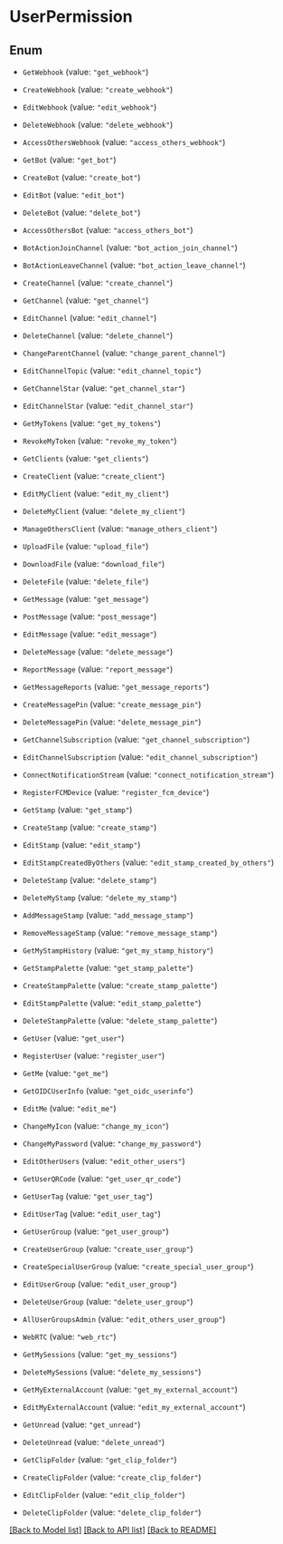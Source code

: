 # UserPermission

## Enum


* `GetWebhook` (value: `"get_webhook"`)

* `CreateWebhook` (value: `"create_webhook"`)

* `EditWebhook` (value: `"edit_webhook"`)

* `DeleteWebhook` (value: `"delete_webhook"`)

* `AccessOthersWebhook` (value: `"access_others_webhook"`)

* `GetBot` (value: `"get_bot"`)

* `CreateBot` (value: `"create_bot"`)

* `EditBot` (value: `"edit_bot"`)

* `DeleteBot` (value: `"delete_bot"`)

* `AccessOthersBot` (value: `"access_others_bot"`)

* `BotActionJoinChannel` (value: `"bot_action_join_channel"`)

* `BotActionLeaveChannel` (value: `"bot_action_leave_channel"`)

* `CreateChannel` (value: `"create_channel"`)

* `GetChannel` (value: `"get_channel"`)

* `EditChannel` (value: `"edit_channel"`)

* `DeleteChannel` (value: `"delete_channel"`)

* `ChangeParentChannel` (value: `"change_parent_channel"`)

* `EditChannelTopic` (value: `"edit_channel_topic"`)

* `GetChannelStar` (value: `"get_channel_star"`)

* `EditChannelStar` (value: `"edit_channel_star"`)

* `GetMyTokens` (value: `"get_my_tokens"`)

* `RevokeMyToken` (value: `"revoke_my_token"`)

* `GetClients` (value: `"get_clients"`)

* `CreateClient` (value: `"create_client"`)

* `EditMyClient` (value: `"edit_my_client"`)

* `DeleteMyClient` (value: `"delete_my_client"`)

* `ManageOthersClient` (value: `"manage_others_client"`)

* `UploadFile` (value: `"upload_file"`)

* `DownloadFile` (value: `"download_file"`)

* `DeleteFile` (value: `"delete_file"`)

* `GetMessage` (value: `"get_message"`)

* `PostMessage` (value: `"post_message"`)

* `EditMessage` (value: `"edit_message"`)

* `DeleteMessage` (value: `"delete_message"`)

* `ReportMessage` (value: `"report_message"`)

* `GetMessageReports` (value: `"get_message_reports"`)

* `CreateMessagePin` (value: `"create_message_pin"`)

* `DeleteMessagePin` (value: `"delete_message_pin"`)

* `GetChannelSubscription` (value: `"get_channel_subscription"`)

* `EditChannelSubscription` (value: `"edit_channel_subscription"`)

* `ConnectNotificationStream` (value: `"connect_notification_stream"`)

* `RegisterFCMDevice` (value: `"register_fcm_device"`)

* `GetStamp` (value: `"get_stamp"`)

* `CreateStamp` (value: `"create_stamp"`)

* `EditStamp` (value: `"edit_stamp"`)

* `EditStampCreatedByOthers` (value: `"edit_stamp_created_by_others"`)

* `DeleteStamp` (value: `"delete_stamp"`)

* `DeleteMyStamp` (value: `"delete_my_stamp"`)

* `AddMessageStamp` (value: `"add_message_stamp"`)

* `RemoveMessageStamp` (value: `"remove_message_stamp"`)

* `GetMyStampHistory` (value: `"get_my_stamp_history"`)

* `GetStampPalette` (value: `"get_stamp_palette"`)

* `CreateStampPalette` (value: `"create_stamp_palette"`)

* `EditStampPalette` (value: `"edit_stamp_palette"`)

* `DeleteStampPalette` (value: `"delete_stamp_palette"`)

* `GetUser` (value: `"get_user"`)

* `RegisterUser` (value: `"register_user"`)

* `GetMe` (value: `"get_me"`)

* `GetOIDCUserInfo` (value: `"get_oidc_userinfo"`)

* `EditMe` (value: `"edit_me"`)

* `ChangeMyIcon` (value: `"change_my_icon"`)

* `ChangeMyPassword` (value: `"change_my_password"`)

* `EditOtherUsers` (value: `"edit_other_users"`)

* `GetUserQRCode` (value: `"get_user_qr_code"`)

* `GetUserTag` (value: `"get_user_tag"`)

* `EditUserTag` (value: `"edit_user_tag"`)

* `GetUserGroup` (value: `"get_user_group"`)

* `CreateUserGroup` (value: `"create_user_group"`)

* `CreateSpecialUserGroup` (value: `"create_special_user_group"`)

* `EditUserGroup` (value: `"edit_user_group"`)

* `DeleteUserGroup` (value: `"delete_user_group"`)

* `AllUserGroupsAdmin` (value: `"edit_others_user_group"`)

* `WebRTC` (value: `"web_rtc"`)

* `GetMySessions` (value: `"get_my_sessions"`)

* `DeleteMySessions` (value: `"delete_my_sessions"`)

* `GetMyExternalAccount` (value: `"get_my_external_account"`)

* `EditMyExternalAccount` (value: `"edit_my_external_account"`)

* `GetUnread` (value: `"get_unread"`)

* `DeleteUnread` (value: `"delete_unread"`)

* `GetClipFolder` (value: `"get_clip_folder"`)

* `CreateClipFolder` (value: `"create_clip_folder"`)

* `EditClipFolder` (value: `"edit_clip_folder"`)

* `DeleteClipFolder` (value: `"delete_clip_folder"`)


[[Back to Model list]](../README.md#documentation-for-models) [[Back to API list]](../README.md#documentation-for-api-endpoints) [[Back to README]](../README.md)


